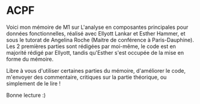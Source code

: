 # ACPF
Voici mon mémoire de M1 sur L'analyse en composantes principales pour données fonctionnelles, réalisé avec Ellyott Lankar et Esther Hammer, et sous le tutorat de Angelina Roche (Maitre de conférence à Paris-Dauphine).
Les 2 premières parties sont rédigées par moi-même, le code est en majorité rédigé par Ellyott, tandis qu'Esther s'est occupée de la mise en forme du mémoire.

Libre à vous d'utiliser certaines parties du mémoire, d'améliorer le code, m'envoyer des commentaire, critiques sur la partie théorique, ou simplement de le lire !


Bonne lecture :)
